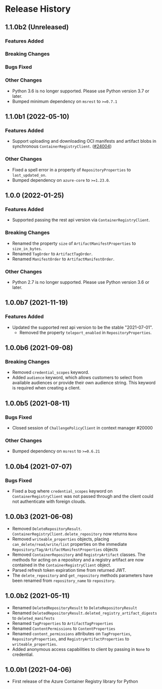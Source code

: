 # Release History

## 1.1.0b2 (Unreleased)

### Features Added

### Breaking Changes

### Bugs Fixed

### Other Changes
* Python 3.6 is no longer supported. Please use Python version 3.7 or later.
* Bumped minimum dependency on `msrest` to `>=0.7.1` 

## 1.1.0b1 (2022-05-10)

### Features Added
- Support uploading and downloading OCI manifests and artifact blobs in synchronous `ContainerRegistryClient`. ([#24004](https://github.com/Azure/azure-sdk-for-python/pull/24004))
### Other Changes

- Fixed a spell error in a property of `RepositoryProperties` to `last_updated_on`.
- Bumped dependency on `azure-core` to `>=1.23.0`.

## 1.0.0 (2022-01-25)

### Features Added

- Supported passing the rest api version via `ContainerRegistryClient`.

### Breaking Changes

- Renamed the property `size` of `ArtifactManifestProperties` to `size_in_bytes`.
- Renamed `TagOrder` to `ArtifactTagOrder`.
- Renamed `ManifestOrder` to `ArtifactManifestOrder`.

### Other Changes

- Python 2.7 is no longer supported. Please use Python version 3.6 or later.

## 1.0.0b7 (2021-11-19)

### Features Added

- Updated the supported rest api version to be the stable "2021-07-01".
  - Removed the property `teleport_enabled` in `RepositoryProperties`.

## 1.0.0b6 (2021-09-08)

### Breaking Changes

- Removed `credential_scopes` keyword.
- Added `audience` keyword, which allows customers to select from available audiences or provide their own audience string. This keyword is required when creating a client.

## 1.0.0b5 (2021-08-11)

### Bugs Fixed

- Closed session of `ChallengePolicyClient` in context manager    #20000

### Other Changes

- Bumped dependency on `msrest` to `>=0.6.21`

## 1.0.0b4 (2021-07-07)

### Bugs Fixed

- Fixed a bug where `credential_scopes` keyword on `ContainerRegistryClient` was not passed through and the client could not authenticate with foreign clouds.

## 1.0.0b3 (2021-06-08)

- Removed `DeleteRepositoryResult`. `ContainerRegistryClient.delete_repository` now returns `None`
- Removed `writeable_properties` objects, placing `can_delete/read/write/list` properties on the immediate `Repository/Tag/ArtifactManifestProperties` objects
- Removed `ContainerRepository` and `RegistryArtifact` classes. The methods for acting on a repository and a registry artifact are now contained in the `ContainerRegistryClient` object.
- Parsed refresh token expiration time from returned JWT.
- The `delete_repository` and `get_repository` methods parameters have been renamed from `repository_name` to `repository`.

## 1.0.0b2 (2021-05-11)

- Renamed `DeletedRepositoryResult` to `DeleteRepositoryResult`
- Renamed `DeletedRepositoryResult.deleted_registry_artifact_digests` to `deleted_manifests`
- Renamed `TagProperties` to `ArtifactTagProperties`
- Renamed `ContentPermissions` to `ContentProperties`
- Renamed `content_permissions` attributes on `TagProperties`, `RepositoryProperties`, and `RegistryArtifactProperties` to `writeable_properties`.
- Added anonymous access capabilities to client by passing in `None` to credential.

## 1.0.0b1 (2021-04-06)

- First release of the Azure Container Registry library for Python
